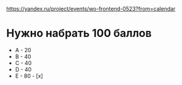 https://yandex.ru/project/events/wo-frontend-0523?from=calendar

# Нужно набрать 100 баллов
* А - 20
* B - 40
* C - 40
* D - 40
* E - 80 - [x]
